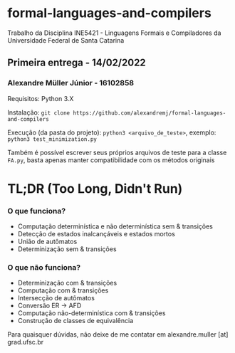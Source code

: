 # formal-languages-and-compilers
Trabalho da Disciplina INE5421 - Linguagens Formais e Compiladores da Universidade Federal de Santa Catarina

## Primeira entrega - 14/02/2022
### Alexandre Müller Júnior - 16102858

Requisitos: Python 3.X

Instalação:
``git clone https://github.com/alexandremj/formal-languages-and-compilers``

Execução (da pasta do projeto):
``python3 <arquivo_de_teste>``, exemplo: ``python3 test_minimization.py``

Também é possível escrever seus próprios arquivos de teste para a classe ``FA.py``, basta apenas manter compatibilidade com os métodos originais

# TL;DR (Too Long, Didn't Run)
### O que funciona?
- Computação determinística e não determinística sem & transições
- Detecção de estados inalcançáveis e estados mortos
- União de autômatos
- Determinização sem & transições

### O que não funciona?
- Determinização com & transições
- Computação com & transições
- Intersecção de autômatos
- Conversão ER → AFD
- Computação não-determinística com & transições
- Construção de classes de equivalência

Para quaisquer dúvidas, não deixe de me contatar em alexandre.muller \[at\] grad.ufsc.br